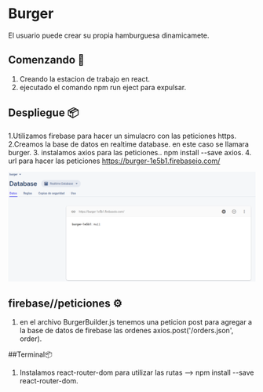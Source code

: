 # Burger
El usuario puede crear su propia hamburguesa dinamicamete.

## Comenzando 🚀
1. Creando la estacion de trabajo en react.
2. ejecutado el comando npm run eject para expulsar.

## Despliegue 📦
1.Utilizamos firebase para hacer un simulacro con las peticiones https.
2.Creamos la base de datos en realtime database. en este caso se llamara burger.
3. instalamos axios para las peticiones.. npm install --save axios.
4. url para hacer las peticiones https://burger-1e5b1.firebaseio.com/

 ![stack Overflow](https://github.com/marita30/Curso-Udemy/blob/master/burger/src/assets/images/firebase.png)

## firebase//peticiones ⚙️
1. en el archivo BurgerBuilder.js tenemos una peticion post para agregar a la base de datos de firebase las ordenes
axios.post('/orders.json', order).

##Terminal📦
1. Instalamos react-router-dom para utilizar las rutas --> npm install --save react-router-dom.
